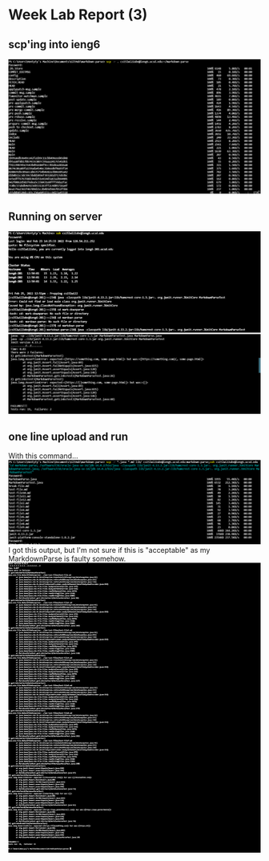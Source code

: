 # Week  Lab Report (3)

## scp'ing into ieng6
![image](ssw6.png)

## Running on server
![image](sc2.png)
![image](ssw6n.png)

## one line upload and run
With this command...
![image](ff.png)
I got this output, but I'm not sure if this is "acceptable" as my MarkdownParse is faulty somehow.
![image](sss.png)
